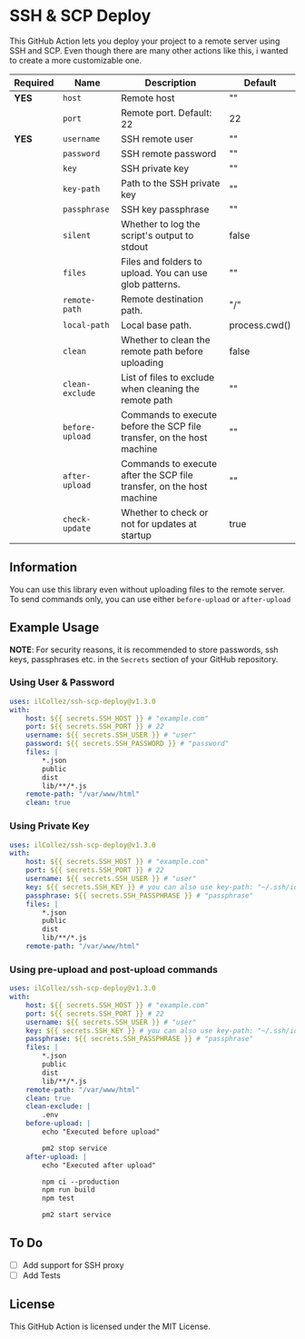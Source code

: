 # SSH & SCP Deploy
This GitHub Action lets you deploy your project to a remote server using SSH and SCP. Even though there are many other actions like this, i wanted to create a more customizable one.

| Required | Name              | Description                                                            | Default   |
|----------|-------------------|------------------------------------------------------------------------|---------------|
| **YES**  | `host`            | Remote host                                                            | ""            |
|          | `port`            | Remote port. Default: 22                                               | 22            |
| **YES**  | `username`        | SSH remote user                                                        | ""            |
|          | `password`        | SSH remote password                                                    | ""            |
|          | `key`             | SSH private key                                                        | ""            |
|          | `key-path`        | Path to the SSH private key                                            | ""            |
|          | `passphrase`      | SSH key passphrase                                                     | ""            |
|          | `silent`          | Whether to log the script's output to stdout                           | false         |
|          | `files`           | Files and folders to upload. You can use glob patterns.                | ""            |
|          | `remote-path`     | Remote destination path.                                               | "/"           |
|          | `local-path`      | Local base path.                                                       | process.cwd() |
|          | `clean`           | Whether to clean the remote path before uploading                      | false         |
|          | `clean-exclude`   | List of files to exclude when cleaning the remote path                 | ""            |
|          | `before-upload`   | Commands to execute before the SCP file transfer, on the host machine  | ""            |
|          | `after-upload`    | Commands to execute after the SCP file transfer, on the host machine   | ""            |
|          | `check-update`    | Whether to check or not for updates at startup                         | true          |

## Information
You can use this library even without uploading files to the remote server. To send commands only, you can use either `before-upload` or `after-upload`

## Example Usage
**NOTE**: For security reasons, it is recommended to store passwords, ssh keys, passphrases etc. in the `Secrets` section of your GitHub repository.
### Using User & Password
```yaml
uses: ilCollez/ssh-scp-deploy@v1.3.0
with:
    host: ${{ secrets.SSH_HOST }} # "example.com"
    port: ${{ secrets.SSH_PORT }} # 22
    username: ${{ secrets.SSH_USER }} # "user"
    password: ${{ secrets.SSH_PASSWORD }} # "password"
    files: |
        *.json
        public
        dist
        lib/**/*.js
    remote-path: "/var/www/html"
    clean: true
```

### Using Private Key
```yaml
uses: ilCollez/ssh-scp-deploy@v1.3.0
with:
    host: ${{ secrets.SSH_HOST }} # "example.com"
    port: ${{ secrets.SSH_PORT }} # 22
    username: ${{ secrets.SSH_USER }} # "user"
    key: ${{ secrets.SSH_KEY }} # you can also use key-path: "~/.ssh/id_rsa"
    passphrase: ${{ secrets.SSH_PASSPHRASE }} # "passphrase"
    files: |
        *.json
        public
        dist
        lib/**/*.js
    remote-path: "/var/www/html"
```

### Using pre-upload and post-upload commands
```yaml
uses: ilCollez/ssh-scp-deploy@v1.3.0
with:
    host: ${{ secrets.SSH_HOST }} # "example.com"
    port: ${{ secrets.SSH_PORT }} # 22
    username: ${{ secrets.SSH_USER }} # "user"
    key: ${{ secrets.SSH_KEY }} # you can also use key-path: "~/.ssh/id_rsa"
    passphrase: ${{ secrets.SSH_PASSPHRASE }} # "passphrase"
    files: |
        *.json
        public
        dist
        lib/**/*.js
    remote-path: "/var/www/html"
    clean: true
    clean-exclude: |
        .env
    before-upload: |
        echo "Executed before upload"

        pm2 stop service
    after-upload: |
        echo "Executed after upload"

        npm ci --production
        npm run build
        npm test

        pm2 start service        
```

## To Do
- [ ] Add support for SSH proxy
- [ ] Add Tests

## License
This GitHub Action is licensed under the MIT License.
